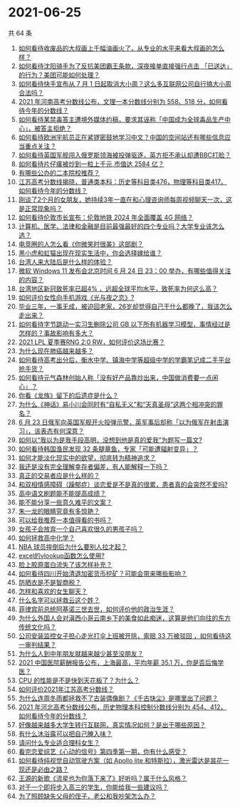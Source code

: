 # 2021-06-25

共 64 条

<!-- BEGIN -->
<!-- 最后更新时间 Fri Jun 25 2021 05:01:33 GMT+0800 (China Standard Time) -->

1. [如何看待收废品的大叔画上千幅油画火了，从专业的水平来看大叔画的怎么样？](https://www.zhihu.com/question/466839329)
2. [如何看待沈阳骑手为了反抗美团霸王条款，深夜接单直接强行点击
   「已送达」的行为？美团可能如何处理？](https://www.zhihu.com/question/465982752)
3. [如何看待快手宣布从 7 月 1
   日起取消大小周？这么多互联网公司自行搞大小周合法吗？](https://www.zhihu.com/question/467143015)
4. [2021 年河南高考分数线公布，文理一本分数线分别为 558、518
   分，如何看待今年的分数线？](https://www.zhihu.com/question/466845813)
5. [如何看待某禁毒答主遭境外媒体约稿，要求其诬称「中国成为全球毒品生产中心」，被答主拒绝？](https://www.zhihu.com/question/466660263)
6. [如何看待欧洲宇航员正在紧锣密鼓地学习中文？中国的空间站还有哪些信息应当重点关注？](https://www.zhihu.com/question/466521697)
7. [如何看待英国军舰闯入俄罗斯领海被投弹驱逐，英方拒不承认却遭BBC打脸？](https://www.zhihu.com/question/466996777)
8. [如何看待片仔癀被炒到一粒上千元,市值达 2584 亿？](https://www.zhihu.com/question/466984445)
9. [有哪些公办的二本院校推荐？](https://www.zhihu.com/question/407123693)
10. [江苏高考分数线揭晓，普通类本科：历史等科目类476，物理等科目类417。如何看待今年的分数线？](https://www.zhihu.com/question/467115094)
11. [刚谈了2个月的女朋友，她持续3年一直在和心理咨询师每周视频聊天一次，这是正常现象吗？](https://www.zhihu.com/question/466758235)
12. [如何看待伦敦市长宣布：伦敦地铁 2024 年全面覆盖 4G
    网络？](https://www.zhihu.com/question/466979963)
13. [计算机、医学、法律和金融是目前最强最好的四个专业吗？大学专业该怎么选？](https://www.zhihu.com/question/458947942)
14. [电竞圈的人怎么看《你微笑时很美》这部剧？](https://www.zhihu.com/question/466744188)
15. [黑小虎和虹猫出现在现实生活中，你会选择嫁给谁？](https://www.zhihu.com/question/403110937)
16. [台湾人来大陆后是什么样的体验？](https://www.zhihu.com/question/403879552)
17. [微软 Windows 11 发布会北京时间 6 月 24 日 23：00
    举办，有哪些值得关注的内容？](https://www.zhihu.com/question/466505839)
18. [台湾地区新冠致死率已超4%
    ，远超全球平均水平，致死率为何这么高？](https://www.zhihu.com/question/466839287)
19. [如何评价女性向手机游戏《光与夜之恋》?](https://www.zhihu.com/question/464964538)
20. [毕业三年，一事无成，被迫回老家，26岁却觉得自己干什么都晚了，我该怎么走出来？](https://www.zhihu.com/question/302335564)
21. [如何看待字节跳动一实习生删除公司 GB
    以下所有机器学习模型，事情经过是怎样的？事故影响有多大？](https://www.zhihu.com/question/466656197)
22. [2021 LPL 夏季赛RNG 2:0 RW，如何评价这场比赛？](https://www.zhihu.com/question/467100639)
23. [为什么现在肺癌越来越多？](https://www.zhihu.com/question/454025025)
24. [如何看待高考出分后，衡水中学、镇海中学等超级中学的学霸笔记成二手平台抢手货？](https://www.zhihu.com/question/467025412)
25. [如何看待元气森林创始人称「没有好产品靠炒出来，中国做消费要一点闲心」？](https://www.zhihu.com/question/467016021)
26. [你看《龙族》留下的后遗症是什么？](https://www.zhihu.com/question/423464810)
27. [为什么《神话》易小川会同时有“自私无义”和“天真圣母”这两个相冲突的罪名？](https://www.zhihu.com/question/465013423)
28. [6 月 23
    日俄军向英国军舰开火投弹示警，英军事后却称「以为俄军在射击演习」，该表态有何深意？](https://www.zhihu.com/question/466882658)
29. [如何以“我以为是我手段高明，没想到他是真的爱我”为题写一篇文?](https://www.zhihu.com/question/466644698)
30. [如何看待韩国渔民发现 32 条腿章鱼，专家「可能遭辐射变异」？](https://www.zhihu.com/question/466878537)
31. [如何才能淡化现实中的欲望，彻底转为精神追求？](https://www.zhihu.com/question/462735317)
32. [我还是没有完全理解幸存者偏差，有人能解释一下吗？](https://www.zhihu.com/question/466663677)
33. [真正的交易者应是什么样的？](https://www.zhihu.com/question/466421913)
34. [和双相情感障碍（躁郁症）谈恋爱是不是真的很累，患者真的会突然不爱吗?](https://www.zhihu.com/question/270408098)
35. [高中语文刷题能不能提高成绩？](https://www.zhihu.com/question/37301560)
36. [能不能分享一些意久难平的文案？](https://www.zhihu.com/question/461769273)
37. [朱一龙的眼睛究竟有多惊艳？](https://www.zhihu.com/question/288618450)
38. [可以给我推荐一本值得看的书吗？](https://www.zhihu.com/question/462477409)
39. [女孩子会放弃一个自己喜欢很久的男孩子吗？](https://www.zhihu.com/question/464730953)
40. [如何拯救高中化学？](https://www.zhihu.com/question/283418172)
41. [NBA 球员摔倒后为什么要别人拉才起？](https://www.zhihu.com/question/20245636)
42. [excel的vlookup函数怎么使用?](https://www.zhihu.com/question/29178585)
43. [脸上胶原蛋白流失了该怎样补充？](https://www.zhihu.com/question/325891357)
44. [如何看待四川开始清退加密货币挖矿？可能会带来哪些影响？](https://www.zhihu.com/question/466079044)
45. [防晒衣是不是智商税？](https://www.zhihu.com/question/398086368)
46. [怎样和喜欢的女生聊天？](https://www.zhihu.com/question/269469147)
47. [什么名字可以拯救云这个姓？](https://www.zhihu.com/question/374976506)
48. [菲律宾前总统阿基诺三世去世，如何评价他的政治生涯？](https://www.zhihu.com/question/467004815)
49. [为什么外国人会对滇西小哥云南乡下的美食如此痴迷，这算是他们向往的东方传统文化吗？](https://www.zhihu.com/question/466627104)
50. [公司安装监控女子担心走光打伞上班被开除，索赔 33 万被驳回
    ，如何看待这一审判结果？](https://www.zhihu.com/question/466782388)
51. [为什么人到中年朋友就越来越少甚至没朋友？](https://www.zhihu.com/question/365256729)
52. [2021 中国医院薪酬报告公布，上海最高，平均年薪 35.1
    万，你是否后悔学医？](https://www.zhihu.com/question/466745043)
53. [CPU 的性能是不是快到天花板了？为什么？](https://www.zhihu.com/question/376567574)
54. [如何评价2021年江苏高考分数线？](https://www.zhihu.com/question/467116422)
55. [为什么连周冬雨都拯救不了古装偶像剧？《千古玦尘》是哪里出了问题？](https://www.zhihu.com/question/465674599)
56. [2021 年河北高考分数线公布，历史物理本科控制分数线分别为
    454、412，如何看待今年的分数线？](https://www.zhihu.com/question/466845912)
57. [好像越来越多大学生转行互联网，真实情况如何？是出于哪些原因？](https://www.zhihu.com/question/459260995)
58. [有什么沐浴露可以把自己腌入味？](https://www.zhihu.com/question/48929487)
59. [请问什么专业适合理科女生？](https://www.zhihu.com/question/453285867)
60. [看完恋爱综艺《心动的信号》第四季第一期，你有什么感受？](https://www.zhihu.com/question/466811742)
61. [如何看待纯视觉自动驾驶方案（如 Apollo lite
    和特斯拉），激光雷达是昙花一现还是必由之路？](https://www.zhihu.com/question/466297901)
62. [王源的新歌《流星也为你落下来了》好听吗？属于什么风格？](https://www.zhihu.com/question/465486549)
63. [对于一个即将步入高三的学生，你能给我一些建议吗？](https://www.zhihu.com/question/463306680)
64. [为了照顾缺失父母的侄子，老公和我吵架怎么办？](https://www.zhihu.com/question/466965270)

<!-- END -->
